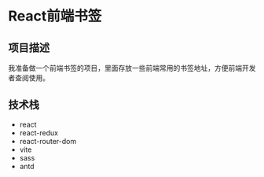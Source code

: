 # React前端书签

## 项目描述

我准备做一个前端书签的项目，里面存放一些前端常用的书签地址，方便前端开发者查阅使用。

## 技术栈

* react
* react-redux
* react-router-dom
* vite
* sass
* antd
